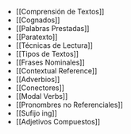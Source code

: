 - [[Comprensión de Textos]]
- [[Cognados]]
- [[Palabras Prestadas]]
- [[Paratexto]]
- [[Técnicas de Lectura]]
- [[Tipos de Textos]]
- [[Frases Nominales]]
- [[Contextual Reference]]
- [[Adverbios]]
- [[Conectores]]
- [[Modal Verbs]]
- [[Pronombres no Referenciales]]
- [[Sufijo ing]]
- [[Adjetivos Compuestos]]
